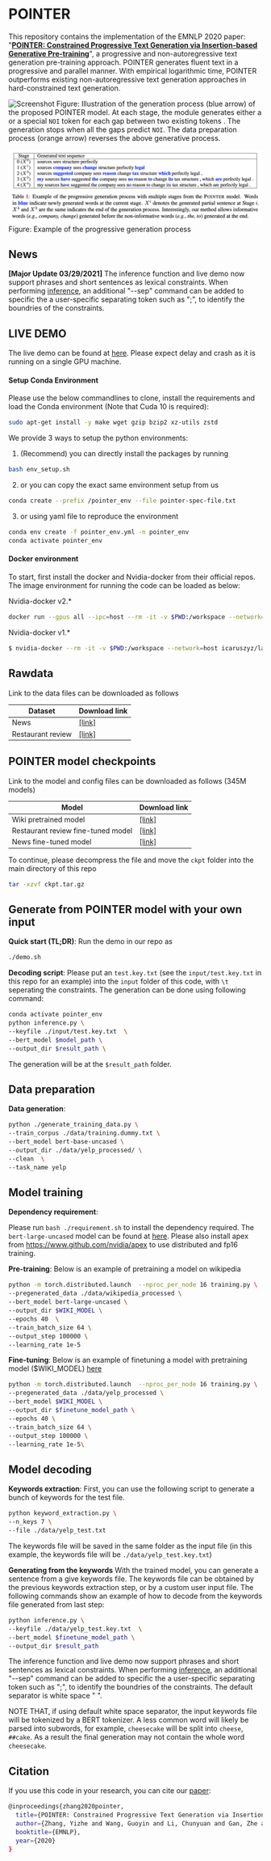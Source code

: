 # POINTER
This repository contains the implementation of the EMNLP 2020 paper: "[**POINTER: Constrained Progressive Text Generation via Insertion-based Generative Pre-training**](https://arxiv.org/abs/2005.00558)", a progressive and non-autoregressive text generation pre-training approach. POINTER generates fluent text in a progressive and parallel manner. With empirical logarithmic time, POINTER outperforms existing non-autoregressive text generation approaches in hard-constrained text generation.

![Screenshot](pointer.png) Figure: Illustration of the generation process (blue arrow) of the proposed POINTER model. At each stage, the module generates either a
or a special `NOI` token
for each gap between two existing tokens . The generation stops when all the gaps predict `NOI`. The data preparation process (orange arrow) reverses the above generative process.

![Screenshot](example.png) Figure: Example of the progressive generation process


## News 
**\[Major Update 03/29/2021\]** The inference function and live demo now support phrases and short sentences as lexical constraints. When performing [inference](https://github.com/dreasysnail/POINTER#model-decoding), an additional "--sep" command can be added to specific the a user-specific separating token such as ";", to identify the boundries of the constraints. 


## LIVE DEMO
The live demo can be found at [here](http://52.247.25.3:8900). Please expect delay and crash as it is running on a single GPU machine. 



#### Setup Conda Environment

Please use the below commandlines to clone, install the requirements and load the Conda environment (Note that Cuda 10 is required):


```bash
sudo apt-get install -y make wget gzip bzip2 xz-utils zstd
```
We provide 3 ways to setup the python environments:
1. (Recommend) you can directly install the packages by running

```bash
bash env_setup.sh
```
2. or you can copy the exact same environment setup from us

```bash
conda create --prefix /pointer_env --file pointer-spec-file.txt
```
3. or using yaml file to reproduce the environment

```bash
conda env create -f pointer_env.yml -n pointer_env
conda activate pointer_env
```



#### Docker environment

To start, first install the docker and Nvidia-docker from their official repos. The image environment for running the code can be loaded as below:

Nvidia-docker v2.*

```bash
docker run --gpus all --ipc=host --rm -it -v $PWD:/workspace --network=host icaruszyz/large-scale-training:ins_v4 bash
```

Nvidia-docker v1.*
```bash
$ nvidia-docker --rm -it -v $PWD:/workspace --network=host icaruszyz/large-scale-training:ins_v4 bash
```

## Rawdata 


Link to the data files can be downloaded as follows

| Dataset         |  Download link
|----------------------|--------|
| News| [\[link\]](https://yizzhang.blob.core.windows.net/insertiont/data/news/news_data.txt?sv=2019-10-10&st=2020-12-02T18%3A27%3A04Z&se=2030-12-03T18%3A27%3A00Z&sr=b&sp=r&sig=XfWYtYF8W8fFgbkJM1mrdLpb%2FoRJwQu5DTSaWrYv5yY%3D)  | 
| Restaurant review| [\[link\]](https://yizzhang.blob.core.windows.net/insertiont/data/yelp/yelp_160000.txt?sv=2019-12-12&st=2021-02-18T21%3A09%3A43Z&se=2028-06-19T20%3A09%3A00Z&sr=b&sp=r&sig=BvDirR%2FWgReKvfu6wd3qHM99rJUJ4KErEWhA4QBH5aE%3D)  | 


## POINTER model checkpoints 

Link to the model and config files can be downloaded as follows (345M models)

| Model           |  Download link
|----------------------|--------|
| Wiki pretrained model| [\[link\]](https://yizzhang.blob.core.windows.net/insertiont/ckpt/wiki.tar.gz?sv=2019-10-10&st=2021-03-10T21%3A40%3A57Z&se=2030-03-11T20%3A40%3A00Z&sr=b&sp=r&sig=oYI%2BKrj5wqeFV5jAF6EY15P8%2BtNGI%2F7FIOEox08QFDY%3D)  | 
| Restaurant review fine-tuned model| [\[link\]](https://yizzhang.blob.core.windows.net/insertiont/ckpt/yelp.tar.gz?sv=2019-10-10&st=2021-03-10T21%3A42%3A52Z&se=2030-03-11T20%3A42%3A00Z&sr=b&sp=r&sig=AEs%2F9hdWCde1D1RpPY9HVxc8ONBm%2B1P%2BhlbFSyPT%2Frc%3D)  | 
| News fine-tuned model| [\[link\]](https://yizzhang.blob.core.windows.net/insertiont/ckpt/news.tar.gz?sv=2019-10-10&st=2021-03-10T21%3A40%3A19Z&se=2030-03-11T20%3A40%3A00Z&sr=b&sp=r&sig=EPJ6WRchq0b3oEvrwlS0dnxFgJ5wjpgaJRl9kCUKSs4%3D)  | 

To continue, please decompress the file and move the `ckpt` folder into the main directory of this repo
```bash
tar -xzvf ckpt.tar.gz
```

  
  
## Generate from POINTER model with your own input


**Quick start (TL;DR)**:
Run the demo in our repo as
```bash
./demo.sh
```

**Decoding script**:
Please put an `test.key.txt` (see the `input/test.key.txt` in this repo for an example) into the `input` folder of this code, with `\t` seperating the constraints. The generation can be done using following command:
  
```bash
conda activate pointer_env
python inference.py \
--keyfile ./input/test.key.txt  \
--bert_model $model_path \
--output_dir $result_path \
```
The generation will be at the `$result_path` folder.



## Data preparation


**Data generation**:
```bash
python ./generate_training_data.py \
--train_corpus ./data/training.dummy.txt \
--bert_model bert-base-uncased \
--output_dir ./data/yelp_processed/ \
--clean  \
--task_name yelp
```


## Model training


**Dependency requirement**:

Please run `bash ./requirement.sh` to install the dependency required.
The `bert-large-uncased` model can be found at [here](https://huggingface.co/bert-large-uncased).
Please also install apex from https://www.github.com/nvidia/apex to use distributed and fp16 training.

**Pre-training**:
Below is an example of pretraining a model on wikipedia

```bash
python -m torch.distributed.launch  --nproc_per_node 16 training.py \
--pregenerated_data ./data/wikipedia_processed \
--bert_model bert-large-uncased \
--output_dir $WIKI_MODEL \
--epochs 40  \
--train_batch_size 64 \
--output_step 100000 \
--learning_rate 1e-5 
```

**Fine-tuning**:
Below is an example of finetuning a model with pretraining model ($WIKI_MODEL) [here](https://yizzhang.blob.core.windows.net/insertiont/ckpt.tar.gz?st=2020-08-18T20%3A49%3A02Z&se=2024-01-16T20%3A49%3A00Z&sp=rl&sv=2018-03-28&sr=b&sig=PKrSJt38cmY0P%2FBcZuyK%2Btm3bXyYzzfazaqTu1%2F%2FDtc%3D)

```bash
python -m torch.distributed.launch  --nproc_per_node 16 training.py \
--pregenerated_data ./data/yelp_processed \
--bert_model $WIKI_MODEL \
--output_dir $finetune_model_path \
--epochs 40 \
--train_batch_size 64 \
--output_step 100000 \
--learning_rate 1e-5\
```

## Model decoding


**Keywords extraction**:
First, you can use the following script to generate a bunch of keywords for the test file. 
```bash
python keyword_extraction.py \
--n_keys 7 \
--file ./data/yelp_test.txt
```
The keywords file will be saved in the same folder as the input file (in this example, the keywords file will be `./data/yelp_test.key.txt`)

**Generating from the keywords**
With the trained model, you can generate a sentence from a give keywords file. The keywords file can be obtained by the previous keywords extraction step, or by a custom user input file. The following commands show an example of how to decode from the keywords file generated from last step:
```bash
python inference.py \
--keyfile ./data/yelp_test.key.txt  \
--bert_model $finetune_model_path \
--output_dir $result_path 
```

The inference function and live demo now support phrases and short sentences as lexical constraints. When performing [inference](https://github.com/dreasysnail/POINTER#model-decoding), an additional "--sep" command can be added to specific the a user-specific separating token such as ";", to identify the boundries of the constraints. The default separator is white space " ". 

NOTE THAT, if using default white space separator, the input keywords file will be tokenized by a BERT tokenizer. A less common word will likely be parsed into subwords, for example, `cheesecake` will be split into `cheese`, `##cake`. As a result the final generation may not contain the whole word `cheesecake`. 


## Citation
If you use this code in your research, you can cite our [paper](https://arxiv.org/abs/2005.00558):
```bash
@inproceedings{zhang2020pointer,
  title={POINTER: Constrained Progressive Text Generation via Insertion-based Generative Pre-training},
  author={Zhang, Yizhe and Wang, Guoyin and Li, Chunyuan and Gan, Zhe and Brockett, Chris and Dolan, Bill},
  booktitle={EMNLP},
  year={2020}
}
```
